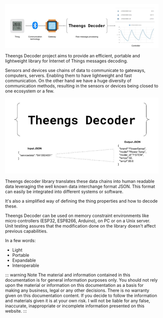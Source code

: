 ![Iot](./img/Theengs_decoder_iot_chain.jpg)

Theengs Decoder project aims to provide an efficient, portable and lightweight library for Internet of Things messages decoding.

Sensors and devices use chains of data to communicate to gateways, computers, servers. Enabling them to have lightweight and fast communication.
On the other hand we have a huge diversity of communication methods, resulting in the sensors or devices being closed to one ecosystem or a few.

![Overview](./img/Theengs_decoder.jpg)

Theengs decoder library translates these data chains into human readable data leveraging the well known data interchange format JSON. This format can easily be integrated into different systems or software.

It's also a simplified way of defining the thing properties and how to decode these.

Theengs Decoder can be used on memory constraint environments like micro controllers (ESP32, ESP8266, Arduino), on PC or on a Unix server.
Unit testing assures that the modification done on the library doesn't affect previous capabilities.

In a few words:
* Light
* Portable
* Expandable
* Interoperable

::: warning Note
The material and information contained in this documentation is for general information purposes only. You should not rely upon the material or information on this documentation as a basis for making any business, legal or any other decisions. There is no warranty given on this documentation content. If you decide to follow the information and materials given it is at your own risk. I will not be liable for any false, inaccurate, inappropriate or incomplete information presented on this website.
:::
